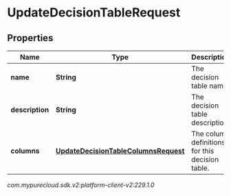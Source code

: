 # UpdateDecisionTableRequest


## Properties

| Name | Type | Description | Notes |
| ------------ | ------------- | ------------- | ------------- |
| **name** | **String** | The decision table name. |  [optional] |
| **description** | **String** | The decision table description. |  [optional] |
| **columns** | [**UpdateDecisionTableColumnsRequest**](UpdateDecisionTableColumnsRequest) | The column definitions for this decision table. |  [optional] |




_com.mypurecloud.sdk.v2:platform-client-v2:229.1.0_

